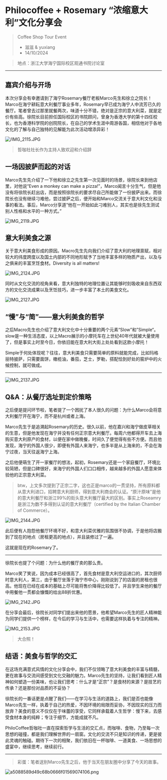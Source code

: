 # Philocoffee + Rosemary “浓缩意大利”文化分享会

> Coffee Shop Tour Event
> 
> - 滋滋 & yuxiang
> - 14/10/2024

> 地点：浙江大学海宁国际校区观通书院讨论室
> 

---
## 嘉宾介绍与开场
本次分享会有幸邀请到了海宁Rosemary餐厅老板Marco先生和徐立之院长！Marco在海宁耕耘意大利餐厅事业多年，Rosemary早已成为海宁人中流芳已久的餐厅。笔者曾去过那里就餐两次，味道十分不错，绝对是正宗的意大利菜，就是定价有些高。徐院长目前担任国际校区的书院顾问，曾身为香港大学的第十四任校长，也为香港科学院的创院院长，在自己的学术生涯中周游各国，相信他对于各地文化的了解与自己独特的见解能为此次活动增添异彩！

![/IMG_2115.JPG](./1014_Italy_culture/IMG_2115.jpg)

> 哲咖社社长作为主持人致欢迎和介绍辞



## 一场因披萨而起的对话



Marco先生先介绍了一下他和徐立之先生第一次见面时的场景，徐院长来到他店里，对他说“Even a monkey can make a pizza!”，Marco闻言十分生气，但是他没有将徐院长赶出店，而是按照徐院长的要求尽自己所能做了一份披萨出来。而徐院长也没有继续刁难他，尝过披萨之后，便开始和Marco交流关于意大利文化和没事的看法。事后，Marco分享道“他在一开始如此刁难别人，其实也是徐先生测试别人性格和水平的一种方式。”

![IMG_2119.JPG](./1014_Italy_culture/IMG_2119.jpg)

## 意大利美食之源

关于意大利美食形成的原因。Macro先生先向我们介绍了意大利的地理禀赋，相对较大的纬度跨度以及国土内部的不同地形赋予了当地丰富多样的物质产出，以及与之俱来的丰富烹饪食材。Diversity is all matters! 

![IMG_2124.JPG](./1014_Italy_culture/IMG_2124.jpg)

同时从文化交流的视角来看，意大利独特的地理位置让其能够时刻吸收来自东西双方的文化交流成果以及烹饪技巧，进一步丰富了本土的美食文化。

![IMG_2127.JPG](./1014_Italy_culture/IMG_2127.jpg)

## “慢”与“简”——意大利美食的哲学

之后Macro先生也介绍了意大利文化中十分重要的两个元素“Slow”和”Simple“。slow是一种生活态度，以上Macro展示的小摩托车在上世纪40年代就被大量使用了，但是事实上时至今日，你依旧能在意大利大街上处处看到这款小摩托！

Simple于何处体现呢？往往，意大利美食只需要简单的原料就能完成，比如玛格丽特披萨，只需要面饼，橄榄油，番茄，芝士，罗勒，搭配恰到好处的窑炉中的火候控制，就可做成。

---

![IMG_2137.JPG](./1014_Italy_culture/IMG_2137.jpg)

## Q&A：从餐厅选址到定价策略

之后便是提问环节啦，笔者提了一个困扰了本人很久的问题：为什么Marco会将意大利餐厅开在海宁，而不是杭州或者上海。

Marco先生于是追溯起Rosemary的历史。很久以前，他在嘉兴和海宁做皮草相关的生意，但是他发现在海宁并没有任何正宗意大利餐厅。每周六他都得开车去上海购买意大利原产的食材，以便在家中做晚餐，时间久了便觉得有些不方便。而且他发现，海宁的外国人很少，即便有外国人来海宁，也多半是从上海来的，不会在海宁过夜，当天往返海宁上海。

之后他便萌生了开一家餐厅的想法，起初，Rosemary还是一个家庭餐厅，环境比较简陋，但是口碑很好，来海宁的外国人们口口相传，越来越多的外国人愿意来体验他的正宗意大利菜。

> btw，上文多次提到了正宗二字，这也正是marco的一贯坚持，所有原料都从意大利进口，招聘意大利厨师，得到意大利商会的认证。“原汁原味”是他的意大利餐厅和浙江99%的街头意大利餐厅最大的区别。事实上Roseamry是浙江为数不多得到认证的意大利餐厅（certified by the Italian Chamber of Commerce）。
> 

![IMG_2144.JPG](./1014_Italy_culture/IMG_2144.jpg)

此后便有人抱怨他餐厅环境不好，和意大利菜优雅的氛围很不协调，于是他将店搬到了现在的地点（房租更高的地点），并且装修过了一遍。

这就是现在的Rosemary了。

---

徐院长也提了个问题：为什么他的餐厅卖的那么贵。

Marco笑了笑说，因为成本已经很高了，首先食材是意大利空运进口的，其次厨师时意大利人，第三，由于餐厅坐落于海宁市中心，刚刚说到了的店面的房租也很高。他现在已经在成本的基础上尽可能将售价降得比较低了。并且学生来他的餐厅中用餐他一贯都会慷慨的给出88折优惠。

![IMG_2142.JPG](./1014_Italy_culture/IMG_2142.jpg)



在分享会最后，徐院长对同学们提出来他的愿景，他希望Marco先生的匠人精神能为同学们提供一个榜样，在今后的学习与生活中，也需要这样执着与专注的精神。

![IMG_2153.JPG](./1014_Italy_culture/IMG_2153.jpg)

> 大合照！
> 


## 结语：美食与哲学的交汇

在这场充满意式风情的文化分享会中，我们不仅领略了意大利美食的丰富与精髓，更在故事与交流间感受到文化交融的魅力。Marco先生的坚持，让我们看到匠人精神如何塑造一份美味，也让我们思考：什么才是“正宗”？是食材的来源？是技艺的传承？还是那份对品质的不妥协？

徐院长的一番话更是点醒了我们——在学习与生活的道路上，我们是否也能像Marco先生一样，执着于自己的热爱，不因环境的局限而妥协，不因现实的压力而放弃？美食的意义不仅仅在于味蕾的享受，它同样承载着人生哲学：慢下来，去感受食材本身的纯粹；专注于细节，方能成就不凡。

PhiloCoffee哲咖社一直在探索哲学与生活的交汇点，而咖啡、食物，乃至每一次思想的碰撞，都是我们理解世界的一扇窗。文化的交流不只是知识的传递，更是彼此灵魂的触碰。期待下一次的相聚，我们依旧在一杯咖啡、一道美食、一场思想的盛宴中，继续思考，继续前行。


---

> 彩蛋：笔者送别Marco先生之后，他于当天在朋友圈中分享了今天的故事。
> 

![a5088589d49c68b0666f01569074106.png](./1014_Italy_culture/7f9d0765-143a-49ea-a82e-db4cb379bfe0.png)
